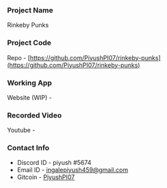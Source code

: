 ### Project Name
Rinkeby Punks

### Project Code
Repo - [https://github.com/PiyushPI07/rinkeby-punks](https://github.com/PiyushPI07/rinkeby-punks)

### Working App
Website (WIP) - []()

### Recorded Video
Youtube - []()

### Contact Info
- Discord ID - piyush #5674
- Email ID - [ingalepiyush459@gmail.com](mailto:ingalepiyush459@gmail.com)
- Gitcoin - [PiyushPI07](https://gitcoin.co/piyushpi07)
